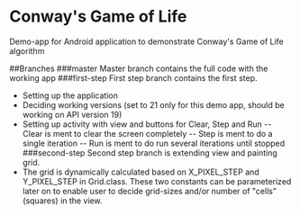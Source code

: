 # Conway's Game of Life
Demo-app for Android application to demonstrate Conway's Game of Life algorithm

##Branches
###master
Master branch contains the full code with the working app
###first-step
First step branch contains the first step.
- Setting up the application
- Deciding working versions (set to 21 only for this demo app, should be working on API version 19)
- Setting up activity with view and buttons for Clear, Step and Run
-- Clear is ment to clear the screen completely
-- Step is ment to do a single iteration
-- Run is ment to do run several iterations until stopped
###second-step
Second step branch is extending view and painting grid.
- The grid is dynamically calculated based on X_PIXEL_STEP and Y_PIXEL_STEP in Grid.class. These two constants can be parameterized later on to enable user to decide grid-sizes and/or number of "cells" (squares) in the view.